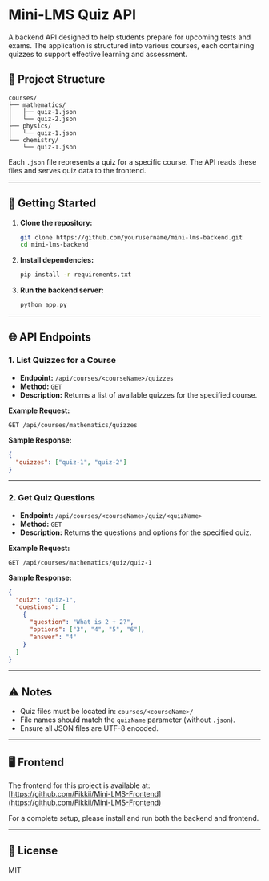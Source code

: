 # Mini-LMS Quiz API

A backend API designed to help students prepare for upcoming tests and exams. The application is structured into various courses, each containing quizzes to support effective learning and assessment.

## 📁 Project Structure

```
courses/
├── mathematics/
│   ├── quiz-1.json
│   └── quiz-2.json
├── physics/
│   └── quiz-1.json
└── chemistry/
    └── quiz-1.json
```

Each `.json` file represents a quiz for a specific course. The API reads these files and serves quiz data to the frontend.

---

## 🚀 Getting Started

1. **Clone the repository:**
   ```bash
   git clone https://github.com/yourusername/mini-lms-backend.git
   cd mini-lms-backend
   ```

2. **Install dependencies:**
   ```bash
   pip install -r requirements.txt
   ```

3. **Run the backend server:**
   ```bash
   python app.py
   ```

---

## 🌐 API Endpoints

### 1. List Quizzes for a Course

- **Endpoint:** `/api/courses/<courseName>/quizzes`
- **Method:** `GET`
- **Description:** Returns a list of available quizzes for the specified course.

**Example Request:**
```
GET /api/courses/mathematics/quizzes
```

**Sample Response:**
```json
{
  "quizzes": ["quiz-1", "quiz-2"]
}
```

---

### 2. Get Quiz Questions

- **Endpoint:** `/api/courses/<courseName>/quiz/<quizName>`
- **Method:** `GET`
- **Description:** Returns the questions and options for the specified quiz.

**Example Request:**
```
GET /api/courses/mathematics/quiz/quiz-1
```

**Sample Response:**
```json
{
  "quiz": "quiz-1",
  "questions": [
    {
      "question": "What is 2 + 2?",
      "options": ["3", "4", "5", "6"],
      "answer": "4"
    }
  ]
}
```

---

## ⚠️ Notes

- Quiz files must be located in: `courses/<courseName>/`
- File names should match the `quizName` parameter (without `.json`).
- Ensure all JSON files are UTF-8 encoded.

---

## 🖥️ Frontend

The frontend for this project is available at:  
[https://github.com/Fikkii/Mini-LMS-Frontend](https://github.com/Fikkii/Mini-LMS-Frontend)

For a complete setup, please install and run both the backend and frontend.

---

## 📄 License

MIT
